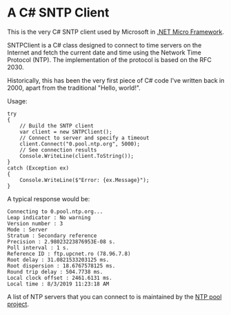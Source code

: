 # A C# SNTP Client
This is the very C# SNTP client used by Microsoft in [.NET Micro Framework](https://netmf.github.io/).

SNTPClient is a C# class designed to connect to time servers on the Internet and fetch the current date and time using the Network Time Protocol (NTP). The implementation of the protocol is based on the RFC 2030.

Historically, this has been the very first piece of C# code I've written back in 2000, apart from the traditional "Hello, world!".

Usage:
```
try
{
	// Build the SNTP client
	var client = new SNTPClient();
	// Connect to server and specify a timeout
	client.Connect("0.pool.ntp.org", 5000);
	// See connection results
	Console.WriteLine(client.ToString());
}
catch (Exception ex)
{
	Console.WriteLine($"Error: {ex.Message}");
}
```
A typical response would be:

```
Connecting to 0.pool.ntp.org...
Leap indicator : No warning
Version number : 3
Mode : Server
Stratum : Secondary reference
Precision : 2.98023223876953E-08 s.
Poll interval : 1 s.
Reference ID : ftp.upcnet.ro (78.96.7.8)
Root delay : 31.0821533203125 ms.
Root dispersion : 18.6767578125 ms.
Round trip delay : 504.7738 ms.
Local clock offset : 2461.6131 ms.
Local time : 8/3/2019 11:23:18 AM
```

A list of NTP servers that you can connect to is maintained by the [NTP pool project](https://www.ntppool.org/en/).
